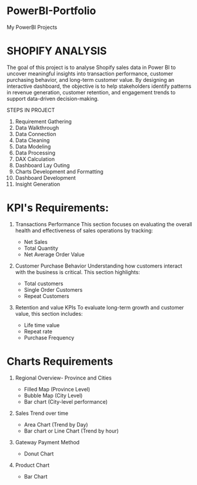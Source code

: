 # PowerBI-Portfolio
My PowerBI Projects

# SHOPIFY ANALYSIS

The goal of this project is to analyse Shopify sales data in Power BI to uncover meaningful insights into transaction performance, customer purchasing behavior, and long-term customer value. By designing an interactive dashboard, the objective is to help stakeholders identify patterns in revenue generation, customer retention, and engagement trends to support data-driven decision-making.  
        
STEPS IN PROJECT
1. Requirement Gathering
2. Data Walkthrough
3. Data Connection
4. Data Cleaning
5. Data Modeling
6. Data Processing
7. DAX Calculation
8. Dashboard Lay Outing
9. Charts Development and Formatting
10. Dashboard Development
11. Insight Generation

# KPI's Requirements:
1. Transactions Performance
   This section focuses on evaluating the overall health and effectiveness of sales operations by tracking:
   - Net Sales
   - Total Quantity
   - Net Average Order Value

2. Customer Purchase Behavior
   Understanding how customers interact with the business is critical. This section highlights:
   - Total customers
   -  Single Order Customers
   -  Repeat Customers

3. Retention and value KPIs
   To evaluate long-term growth and customer value, this section includes:
   - Life time value
   - Repeat rate
   - Purchase Frequency
  
# Charts Requirements

1. Regional Overview- Province and Cities
   - Filled Map (Province Level)
   - Bubble Map (City Level)
   - Bar chart (City-level performance)

2. Sales Trend over time
   - Area Chart (Trend by Day)
   - Bar chart or Line Chart (Trend by hour)

3. Gateway Payment Method
   - Donut Chart

4. Product Chart
   - Bar Chart
   
